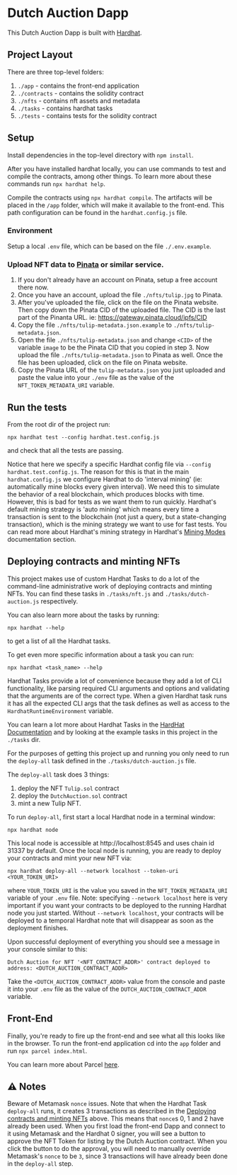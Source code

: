 # Dutch Auction Dapp

This Dutch Auction Dapp is built with [Hardhat](https://hardhat.org/).

## Project Layout

There are three top-level folders:

1. `./app` - contains the front-end application
2. `./contracts` - contains the solidity contract
3. `./nfts` - contains nft assets and metadata
4. `./tasks` - contains hardhat tasks
5. `./tests` - contains tests for the solidity contract

## Setup

Install dependencies in the top-level directory with `npm install`.

After you have installed hardhat locally, you can use commands to test and compile the contracts, among other things. To learn more about these commands run `npx hardhat help`.

Compile the contracts using `npx hardhat compile`. The artifacts will be placed in the `/app` folder, which will make it available to the front-end. This path configuration can be found in the `hardhat.config.js` file.

### Environment

Setup a local `.env` file, which can be based on the file `./.env.example`.

### Upload NFT data to [Pinata](https://www.pinata.cloud/) or similar service.

1. If you don't already have an account on Pinata, setup a free account there now.
2. Once you have an account, upload the file `./nfts/tulip.jpg` to Pinata.
3. After you've uploaded the file, click on the file on the Pinata website. Then copy down the Pinata CID of the uploaded file. The CID is the last part of the Pinanta URL. ie: https://gateway.pinata.cloud/ipfs/CID
4. Copy the file `./nfts/tulip-metadata.json.example` to `./nfts/tulip-metadata.json`.
5. Open the file `./nfts/tulip-metadata.json` and change `<CID>` of the variable `image` to be the Pinata CID that you copied in step 3. Now upload the file `./nfts/tulip-metadata.json` to Pinata as well. Once the file has been uploaded, click on the file on Pinata website.
6. Copy the Pinata URL of the `tulip-metadata.json` you just uploaded and paste the value into your `./env` file as the value of the `NFT_TOKEN_METADATA_URI` variable.

## Run the tests

From the root dir of the project run:

```
npx hardhat test --config hardhat.test.config.js
```

and check that all the tests are passing.

Notice that here we specify a specific Hardhat config file via `--config hardhat.test.config.js`. The reason for this is that in the main `hardhat.config.js` we configure Hardhat to do 'interval mining' (ie: automatically mine blocks every given interval). We need this to simulate the behavior of a real blockchain, which produces blocks with time. However, this is bad for tests as we want them to run quickly. Hardhat's default mining strategy is 'auto mining' which means every time a transaction is sent to the blockchain (not just a query, but a state-changing transaction), which is the mining strategy we want to use for fast tests. You can read more about Hardhat's mining strategy in Hardhat's [Mining Modes](https://hardhat.org/hardhat-network/explanation/mining-modes.html) documentation section.

## Deploying contracts and minting NFTs

This project makes use of custom Hardhat Tasks to do a lot of the command-line administrative work of deploying contracts and minting NFTs. You can find these tasks in `./tasks/nft.js` and `./tasks/dutch-auction.js` respectively.

You can also learn more about the tasks by running:

```
npx hardhat --help
```

to get a list of all the Hardhat tasks.

To get even more specific information about a task you can run:

```
npx hardhat <task_name> --help
```

Hardhat Tasks provide a lot of convenience because they add a lot of CLI functionality, like parsing required CLI arguments and options and validating that the arguments are of the correct type. When a given Hardhat task runs it has all the expected CLI args that the task defines as well as access to the `HardhatRuntimeEnvironment` variable.

You can learn a lot more about Hardhat Tasks in the [HardHat Documentation](https://hardhat.org/guides/create-task.html) and by looking at the example tasks in this project in the `./tasks` dir.

For the purposes of getting this project up and running you only need to run the `deploy-all` task defined in the `./tasks/dutch-auction.js` file.

The `deploy-all` task does 3 things:

1. deploy the NFT `Tulip.sol` contract
2. deploy the `DutchAuction.sol` contract
3. mint a new Tulip NFT.

To run `deploy-all`, first start a local Hardhat node in a terminal window:

```
npx hardhat node
```

This local node is accessible at http://localhost:8545 and uses chain id 31337 by default. Once the local node is running, you are ready to deploy your contracts and mint your new NFT via:

```
npx hardhat deploy-all --network localhost --token-uri <YOUR_TOKEN_URI>
```

where `YOUR_TOKEN_URI` is the value you saved in the `NFT_TOKEN_METADATA_URI` variable of your `.env` file. Note: specifying `--network localhost` here is very important if you want your contracts to be deployed to the running Hardhat node you just started. Without `--network localhost`, your contracts will be deployed to a temporal Hardhat note that will disappear as soon as the deployment finishes.

Upon successful deployment of everything you should see a message in your console similar to this:

```
Dutch Auction for NFT '<NFT_CONTRACT_ADDR>' contract deployed to address: <DUTCH_AUCTION_CONTRACT_ADDR>
```

Take the `<DUTCH_AUCTION_CONTRACT_ADDR>` value from the console and paste it into your `.env` file as the value of the `DUTCH_AUCTION_CONTRACT_ADDR` variable.

## Front-End

Finally, you're ready to fire up the front-end and see what all this looks like in the browser. To run the front-end application cd into the `app` folder and run `npx parcel index.html`.

You can learn more about Parcel [here](https://parceljs.org/).

## :warning: Notes

Beware of Metamask `nonce` issues. Note that when the Hardhat Task `deploy-all` runs, it creates 3 transactions as described in the [Deploying contracts and minting NFTs](#deploying-contracts-and-minting-nfts) above. This means that `nonce`s 0, 1 and 2 have already been used. When you first load the front-end Dapp and connect to it using Metamask and the Hardhat 0 signer, you will see a button to approve the NFT Token for listing by the Dutch Auction contract. When you click the button to do the approval, you will need to manually override Metamask's `nonce` to be `3`, since 3 transactions will have already been done in the `deploy-all` step.
